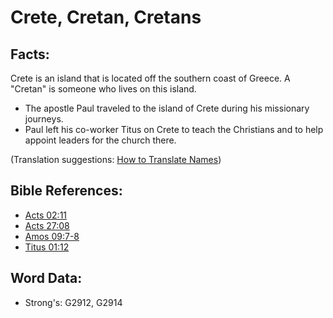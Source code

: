 # Crete, Cretan, Cretans #

## Facts: ##

Crete is an island that is located off the southern coast of Greece. A "Cretan" is someone who lives on this island.

* The apostle Paul traveled to the island of Crete during his missionary journeys.
* Paul left his co-worker Titus on Crete to teach the Christians and to help appoint leaders for the church there.

(Translation suggestions: [How to Translate Names](rc://en/ta/man/translate/translate-names))

## Bible References: ##

* [Acts 02:11](rc://en/tn/help/act/02/11)
* [Acts 27:08](rc://en/tn/help/act/27/08)
* [Amos 09:7-8](rc://en/tn/help/amo/09/07)
* [Titus 01:12](rc://en/tn/help/tit/01/12)

## Word Data: ##

* Strong's: G2912, G2914
